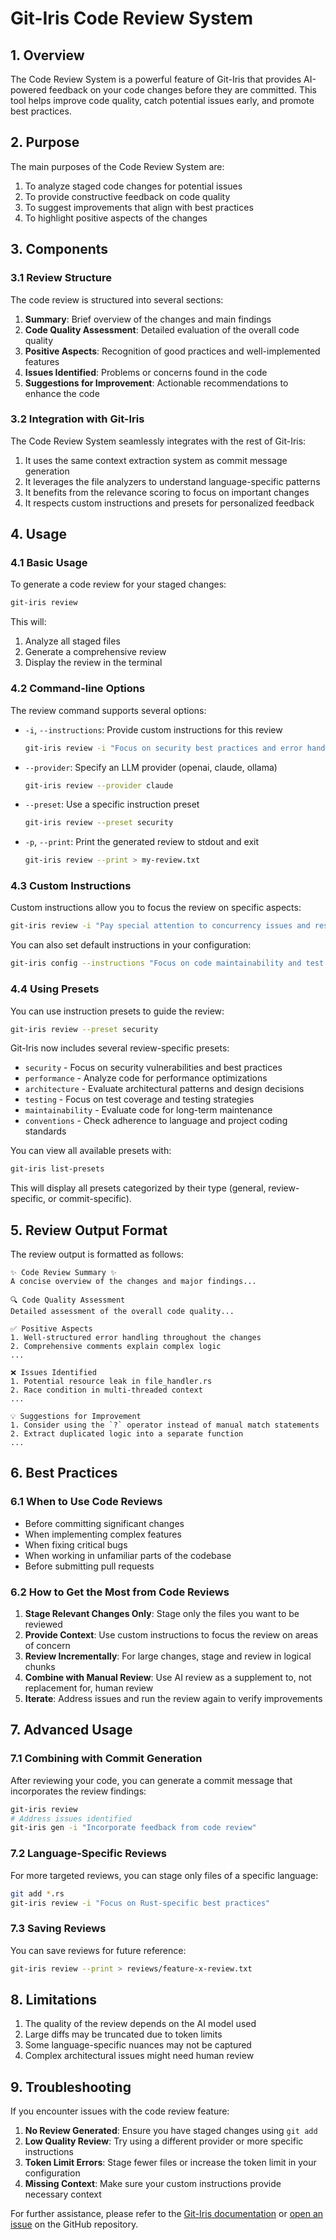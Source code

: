 # Git-Iris Code Review System

## 1. Overview

The Code Review System is a powerful feature of Git-Iris that provides AI-powered feedback on your code changes before they are committed. This tool helps improve code quality, catch potential issues early, and promote best practices.

## 2. Purpose

The main purposes of the Code Review System are:

1. To analyze staged code changes for potential issues
2. To provide constructive feedback on code quality
3. To suggest improvements that align with best practices
4. To highlight positive aspects of the changes

## 3. Components

### 3.1 Review Structure

The code review is structured into several sections:

1. **Summary**: Brief overview of the changes and main findings
2. **Code Quality Assessment**: Detailed evaluation of the overall code quality
3. **Positive Aspects**: Recognition of good practices and well-implemented features
4. **Issues Identified**: Problems or concerns found in the code
5. **Suggestions for Improvement**: Actionable recommendations to enhance the code

### 3.2 Integration with Git-Iris

The Code Review System seamlessly integrates with the rest of Git-Iris:

1. It uses the same context extraction system as commit message generation
2. It leverages the file analyzers to understand language-specific patterns
3. It benefits from the relevance scoring to focus on important changes
4. It respects custom instructions and presets for personalized feedback

## 4. Usage

### 4.1 Basic Usage

To generate a code review for your staged changes:

```bash
git-iris review
```

This will:

1. Analyze all staged files
2. Generate a comprehensive review
3. Display the review in the terminal

### 4.2 Command-line Options

The review command supports several options:

- `-i`, `--instructions`: Provide custom instructions for this review

  ```bash
  git-iris review -i "Focus on security best practices and error handling"
  ```

- `--provider`: Specify an LLM provider (openai, claude, ollama)

  ```bash
  git-iris review --provider claude
  ```

- `--preset`: Use a specific instruction preset

  ```bash
  git-iris review --preset security
  ```

- `-p`, `--print`: Print the generated review to stdout and exit
  ```bash
  git-iris review --print > my-review.txt
  ```

### 4.3 Custom Instructions

Custom instructions allow you to focus the review on specific aspects:

```bash
git-iris review -i "Pay special attention to concurrency issues and resource leaks"
```

You can also set default instructions in your configuration:

```bash
git-iris config --instructions "Focus on code maintainability and test coverage"
```

### 4.4 Using Presets

You can use instruction presets to guide the review:

```bash
git-iris review --preset security
```

Git-Iris now includes several review-specific presets:

- `security` - Focus on security vulnerabilities and best practices
- `performance` - Analyze code for performance optimizations
- `architecture` - Evaluate architectural patterns and design decisions
- `testing` - Focus on test coverage and testing strategies
- `maintainability` - Evaluate code for long-term maintenance
- `conventions` - Check adherence to language and project coding standards

You can view all available presets with:

```bash
git-iris list-presets
```

This will display all presets categorized by their type (general, review-specific, or commit-specific).

## 5. Review Output Format

The review output is formatted as follows:

```
✨ Code Review Summary ✨
A concise overview of the changes and major findings...

🔍 Code Quality Assessment
Detailed assessment of the overall code quality...

✅ Positive Aspects
1. Well-structured error handling throughout the changes
2. Comprehensive comments explain complex logic
...

❌ Issues Identified
1. Potential resource leak in file_handler.rs
2. Race condition in multi-threaded context
...

💡 Suggestions for Improvement
1. Consider using the `?` operator instead of manual match statements
2. Extract duplicated logic into a separate function
...
```

## 6. Best Practices

### 6.1 When to Use Code Reviews

- Before committing significant changes
- When implementing complex features
- When fixing critical bugs
- When working in unfamiliar parts of the codebase
- Before submitting pull requests

### 6.2 How to Get the Most from Code Reviews

1. **Stage Relevant Changes Only**: Stage only the files you want to be reviewed
2. **Provide Context**: Use custom instructions to focus the review on areas of concern
3. **Review Incrementally**: For large changes, stage and review in logical chunks
4. **Combine with Manual Review**: Use AI review as a supplement to, not replacement for, human review
5. **Iterate**: Address issues and run the review again to verify improvements

## 7. Advanced Usage

### 7.1 Combining with Commit Generation

After reviewing your code, you can generate a commit message that incorporates the review findings:

```bash
git-iris review
# Address issues identified
git-iris gen -i "Incorporate feedback from code review"
```

### 7.2 Language-Specific Reviews

For more targeted reviews, you can stage only files of a specific language:

```bash
git add *.rs
git-iris review -i "Focus on Rust-specific best practices"
```

### 7.3 Saving Reviews

You can save reviews for future reference:

```bash
git-iris review --print > reviews/feature-x-review.txt
```

## 8. Limitations

1. The quality of the review depends on the AI model used
2. Large diffs may be truncated due to token limits
3. Some language-specific nuances may not be captured
4. Complex architectural issues might need human review

## 9. Troubleshooting

If you encounter issues with the code review feature:

1. **No Review Generated**: Ensure you have staged changes using `git add`
2. **Low Quality Review**: Try using a different provider or more specific instructions
3. **Token Limit Errors**: Stage fewer files or increase the token limit in your configuration
4. **Missing Context**: Make sure your custom instructions provide necessary context

For further assistance, please refer to the [Git-Iris documentation](https://github.com/hyperb1iss/git-iris/wiki) or [open an issue](https://github.com/hyperb1iss/git-iris/issues) on the GitHub repository.
